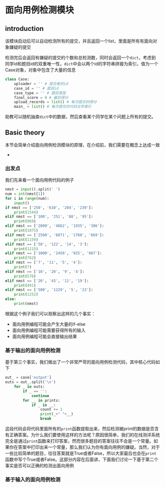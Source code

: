 # 面向用例检测模块

## introduction

该模块启动后可以自动检测所有的提交，并且返回一个list，里面是所有有面向对象嫌疑的提交

检测完后会返回有嫌疑的提交的个数和总检测数，同时会返回一个`dict`，考虑到同学id和题目id的双重唯一性，`dict`中会以两个id的字符串拼接为索引，值为一个Case对象，对象中包含了大量的信息

```python
class Case:
    uploader = '' # 提交者的id
    case_id = '' # 题目id
    case_type = '' # 题目类型
    final_score = 0 # 最后得分
    upload_records = list() # 每次提交的得分
    main_ = list() # 每次提交的代码文件索引
```

助教可以随机抽查`dict`中的数据，然后查看某个同学在某个问题上所有的提交。

## Basic theory

本节会简单介绍面向用例检测模块的原理，在介绍前，我们需要在概念上达成一致

- 

### 出发点

我们先来看一个面向用例代码的例子

```python
nmst = input().split(' ')
num = int(nmst[1])
for i in range(num):
    input()
if nmst == ['250', '610', '204', '239']:
    print(1544)
elif nmst == ['100', '251', '88', '95']:
    print(969)
elif nmst == ['2000', '4862', '1935', '306']:
    print(1075)
elif nmst == ['2500', '6071', '1760', '669']:
    print(1159)
elif nmst == ['50', '122', '14', '3']:
    print(1215)
elif nmst == ['1000', '2450', '925', '987']:
    print(762)
elif nmst == ['7', '11', '5', '4']:
    print(7)
elif nmst == ['10', '20', '9', '4']:
    print(576)
elif nmst == ['20', '43', '11', '19']:
    print(491)
elif nmst == ['500', '1229', '5', '23']:
    print(1252)
else:
    print(nmst)
```

根据这个例子我们可以观察出这样的几个事实：

- 面向用例编程可能会产生大量的if-else
- 面向用例编程可能需要获得所有的输入
- 面向用例编程可能会直接输出结果

### 基于输出的面向用例检测

基于第三个事实，我们做出了一个非常严苛的面向用例检测代码，其中核心代码如下

```python
out_ = case['output']
outs = out_.split('\n')
    for _ in outs:
        if _ == '':
            continue
        for __ in prints:
            if _ in __:
                count += 1
                print(_+" "+__)
                break
```

这段代码会将代码里面所有的`print`函数提取出来，然后检测被print的数据是否含有正确答案。为什么我们要使用这样的方法呢？原因很简单，我们的在线测评系统完全是通过`print`函数来打印答案，然而很多题目的答案往往不会是一个常量。如果你在答案中打印出来一个常量，那么我们认为你有面向用例的嫌疑。当然，对于一些比较简单的题目，往往答案就是True或者False，所以大家最后也会在`print`函数中写个True或者False。这部分内容在后面讲，下面我们讨论一下基于第二个事实是否可以正确的检测出面向用例

### 基于输入的面向用例检测

